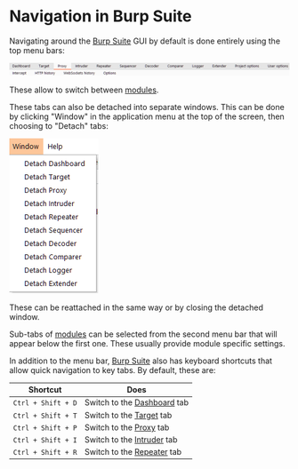 # Navigation in Burp Suite

Navigating around the [Burp Suite](Burp%20Suite.md) GUI by default is done entirely using the top menu bars:

![tabs](assets/images/tabs.png)

These allow to switch between [modules](modules/modules.md). 

These tabs can also be detached into separate windows. This can be done by clicking "Window" in the application menu at the top of the screen, then choosing to "Detach" tabs:

![detach windows](assets/images/detach%20windows.png)

These can be reattached in the same way or by closing the detached window.

Sub-tabs of [modules](modules/modules.md) can be selected from the second menu bar that will appear below the first one. These usually provide module specific settings.

In addition to the menu bar, [Burp Suite](Burp%20Suite.md) also has keyboard shortcuts that allow quick navigation to key tabs. By default, these are:

|	  Shortcut     |                             Does                              |
|------------------|---------------------------------------------------------------|
| `Ctrl + Shift + D` | Switch to the [Dashboard](modules/dashboard/Dashboard.md) tab |
| `Ctrl + Shift + T` | Switch to the [Target](modules/target/Target.md) tab	         |
| `Ctrl + Shift + P` | Switch to the [Proxy](modules/proxy/Proxy.md) tab	         |
| `Ctrl + Shift + I` | Switch to the [Intruder](modules/intruder/Intruder.md) tab    |
| `Ctrl + Shift + R` | Switch to the [Repeater](modules/repeater/Repeater.md) tab    |
